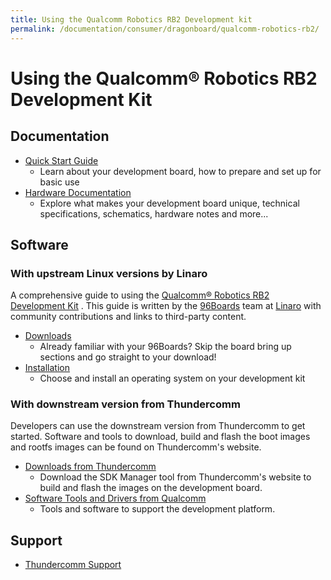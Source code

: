 ```yaml
---
title: Using the Qualcomm Robotics RB2 Development kit
permalink: /documentation/consumer/dragonboard/qualcomm-robotics-rb2/
---
```

# Using the Qualcomm® Robotics RB2 Development Kit

## Documentation

- [Quick Start Guide](https://developer.qualcomm.com/hardware/qualcomm-robotics-rb1-rb2-kits/quick-start-guides)
   - Learn about your development board, how to prepare and set up for basic use
- [Hardware Documentation](https://developer.qualcomm.com/hardware/qualcomm-robotics-rb1-rb2-kits/hardware-reference-guide)
   - Explore what makes your development board unique, technical specifications, schematics, hardware notes and more...

## Software

### With upstream Linux versions by Linaro

A comprehensive guide to using the [Qualcomm® Robotics RB2 Development Kit](https://www.qualcomm.com/products/internet-of-things/industrial/industrial-automation/qualcomm-robotics-rb2-platform) . This guide is written by the [96Boards](https://www.96boards.org) team at [Linaro](http://www.linaro.org) with community contributions and links to third-party content.

- [Downloads](downloads/)
   - Already familiar with your 96Boards? Skip the board bring up sections and go straight to your download!
- [Installation](installation/)
   - Choose and install an operating system on your development kit

### With downstream version from Thundercomm

Developers can use the downstream version from Thundercomm to get started. Software and tools to download, build and flash the boot images and rootfs images can be found on Thundercomm's website.

- [Downloads from Thundercomm](https://www.thundercomm.com/product/qualcomm-robotics-rb2-platform/#sdk-manager)
   - Download the SDK Manager tool from Thundercomm's website to build and flash the images on the development board.
- [Software Tools and Drivers from Qualcomm](https://developer.qualcomm.com/hardware/qualcomm-robotics-rb1-rb2-kits/quick-start-guide/software)
   - Tools and software to support the development platform.

## Support
- [Thundercomm Support](https://www.thundercomm.com/help/)


